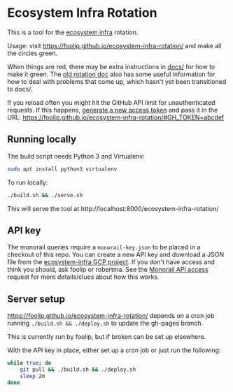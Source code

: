 # Ecosystem Infra Rotation

This is a tool for the [ecosystem infra](https://bit.ly/ecosystem-infra) rotation.

Usage: visit https://foolip.github.io/ecosystem-infra-rotation/ and make all the circles green.

When things are red, there may be extra instructions in [docs/](docs/) for how to make it green.
The [old rotation doc](https://bit.ly/ecosystem-infra-rotation) also has some useful information for how to deal with problems that come up, which hasn't yet been transitioned to docs/.

If you reload often you might hit the GitHub API limit for unauthenticated requests.
If this happens, [generate a new access token](https://github.com/settings/tokens/new) and pass it in the URL: https://foolip.github.io/ecosystem-infra-rotation/#GH_TOKEN=abcdef

## Running locally

The build script needs Python 3 and Virtualenv:
```bash
sudo apt install python3 virtualenv
```

To run locally:
```bash
./build.sh && ./serve.sh
```

This will serve the tool at http://localhost:8000/ecosystem-infra-rotation/

## API key

The monorail queries require a `monorail-key.json` to be placed in a checkout of this repo.
You can create a new API key and download a JSON file from the [ecosystem-infra GCP project](https://console.cloud.google.com/iam-admin/serviceaccounts/project?project=ecosystem-infra).
If you don't have access and think you should, ask foolip or robertma.
See the [Monorail API access](https://bugs.chromium.org/p/monorail/issues/detail?id=3234) request for more details/clues about how this works.

## Server setup

https://foolip.github.io/ecosystem-infra-rotation/ depends on a cron job running `./build.sh && ./deploy.sh` to update the gh-pages branch.

This is currently run by foolip, but if broken can be set up elsewhere.

With the API key in place, either set up a cron job or just run the following:
```bash
while true; do
    git pull && ./build.sh && ./deploy.sh
    sleep 2m
done
```
